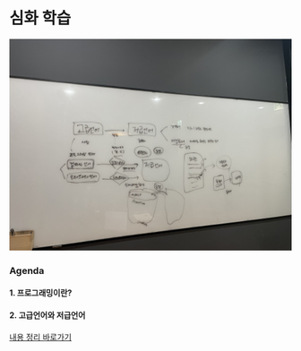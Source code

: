 # 심화 학습

![01장-스터디-칠판사진](../img/Modern-JS-01스터디칠판.jpeg)

### Agenda

#### 1. 프로그래밍이란?
#### 2. 고급언어와 저급언어

[내용 정리 바로가기](https://github.com/goatFE/TIL/blob/main/JavaScript/%ED%94%84%EB%A1%9C%EA%B7%B8%EB%9E%98%EB%B0%8D%EC%9D%B4%EB%9E%80(%EC%A0%80%EA%B8%89%EC%96%B8%EC%96%B4%EC%99%80%EA%B3%A0%EA%B8%89%EC%96%B8%EC%96%B4).md)
